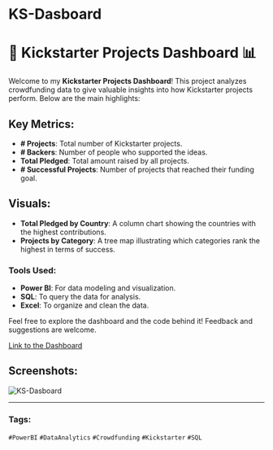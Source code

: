 # KS-Dasboard

# 🚀 Kickstarter Projects Dashboard 📊

Welcome to my **Kickstarter Projects Dashboard**! This project analyzes crowdfunding data to give valuable insights into how Kickstarter projects perform. Below are the main highlights:

## Key Metrics:
- **# Projects**: Total number of Kickstarter projects.
- **# Backers**: Number of people who supported the ideas.
- **Total Pledged**: Total amount raised by all projects.
- **# Successful Projects**: Number of projects that reached their funding goal.

## Visuals:
- **Total Pledged by Country**: A column chart showing the countries with the highest contributions.
- **Projects by Category**: A tree map illustrating which categories rank the highest in terms of success.

### Tools Used:
- **Power BI**: For data modeling and visualization.
- **SQL**: To query the data for analysis.
- **Excel**: To organize and clean the data.

Feel free to explore the dashboard and the code behind it! Feedback and suggestions are welcome.

[Link to the Dashboard](https://app.powerbi.com/groups/me/reports/96a644da-5ebe-45bf-abc7-558813720233/ReportSection?experience=power-bi)

## Screenshots:
![KS-Dasboard](https://github.com/user-attachments/assets/c953c8d8-a203-49dc-975a-3dd2fbfbc811)

---

### Tags:
`#PowerBI` `#DataAnalytics` `#Crowdfunding` `#Kickstarter` `#SQL`

